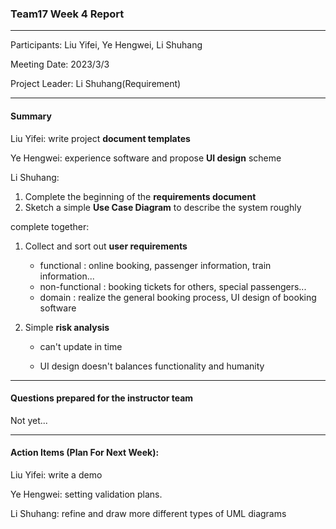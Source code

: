 ### Team17 Week 4 Report

---

Participants: Liu Yifei, Ye Hengwei, Li Shuhang

Meeting Date: 2023/3/3

Project Leader: Li Shuhang(Requirement)

---

#### Summary

Liu Yifei: write project **document templates**

Ye Hengwei: experience software and propose **UI design** scheme

Li Shuhang:

1. Complete the beginning of the **requirements document**
2. Sketch a simple **Use Case Diagram** to describe the system roughly

complete together:

1. Collect and sort out **user requirements**

   - functional : online booking,  passenger information, train information...
   - non-functional : booking tickets for others, special passengers...
   - domain : realize the general booking process, UI design of booking software

2. Simple **risk analysis**

   - can't update in time 

   - UI design doesn't balances functionality and humanity

---

#### Questions prepared for the instructor team

Not yet...

---

#### Action Items (**Plan For Next Week**):

Liu Yifei: write a demo

Ye Hengwei: setting validation plans.  

Li Shuhang: refine and draw more different types of UML diagrams

